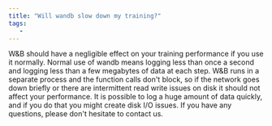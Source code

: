 ```yaml
---
title: "Will wandb slow down my training?"
tags:
   - 
---
```


W&B should have a negligible effect on your training performance if you use it normally. Normal use of wandb means logging less than once a second and logging less than a few megabytes of data at each step. W&B runs in a separate process and the function calls don't block, so if the network goes down briefly or there are intermittent read write issues on disk it should not affect your performance. It is possible to log a huge amount of data quickly, and if you do that you might create disk I/O issues. If you have any questions, please don't hesitate to contact us.